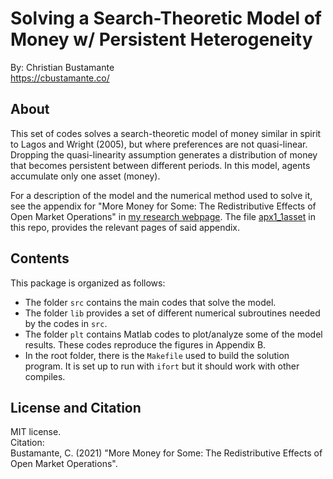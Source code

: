 # Solving a Search-Theoretic Model of Money w/ Persistent Heterogeneity

By: Christian Bustamante <br>
<a href="https://cbustamante.co"><https://cbustamante.co/></a><br>


## About

This set of codes solves a search-theoretic model of money similar in spirit to Lagos and Wright (2005), but where
preferences are not quasi-linear. Dropping the quasi-linearity assumption generates a distribution of
money that becomes persistent between different periods. In this model, agents accumulate only one asset (money).

For a description of the model and the numerical method used to solve it, see the appendix for
"More Money for Some: The Redistributive Effects of Open Market Operations" in [my research webpage](https://cbustamante.co/research).
The file [apx1_1asset](https://github.com/cbusta/msearch_1asset/apx_1asset.pdf) in this repo, provides the relevant pages of said appendix.

## Contents

This package is organized as follows:

- The folder `src` contains the main codes that solve the model.
- The folder `lib` provides a set of different numerical subroutines needed by the codes in `src`.
- The folder `plt` contains Matlab codes to plot/analyze some of the model results. These codes reproduce the figures in Appendix B.
- In the root folder, there is the `Makefile` used to build the solution program. It is set up to run with `ifort` but it should work with other compiles.

## License and Citation

MIT license. <br>
Citation: <br>
Bustamante, C. (2021) "More Money for Some: The Redistributive Effects of Open Market Operations".